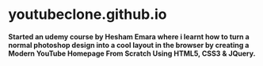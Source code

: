 # youtubeclone.github.io
#### Started an udemy course by Hesham Emara where i learnt how to turn a normal photoshop design into a cool layout in the browser by creating a Modern YouTube Homepage From Scratch Using HTML5, CSS3 & JQuery. 
